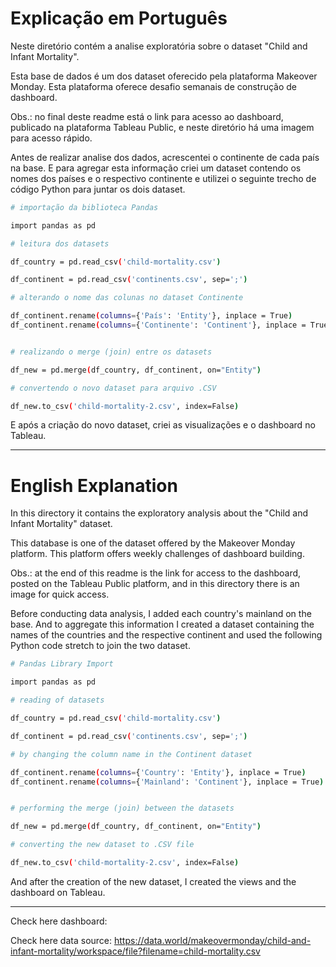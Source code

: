 # Explicação em Português

Neste diretório contém a analise exploratória sobre o dataset "Child and Infant Mortality".

Esta base de dados é um dos dataset oferecido pela plataforma Makeover Monday. Esta plataforma oferece desafio semanais de construção de dashboard.

Obs.: no final deste readme está o link para acesso ao dashboard, publicado na plataforma Tableau Public, e neste diretório há uma imagem para acesso rápido.

Antes de realizar analise dos dados, acrescentei o continente de cada país na base. E para agregar esta informação criei um dataset contendo os nomes dos países e o respectivo continente e utilizei o seguinte trecho de código Python para juntar os dois dataset.

```bash
# importação da biblioteca Pandas

import pandas as pd

# leitura dos datasets

df_country = pd.read_csv('child-mortality.csv')

df_continent = pd.read_csv('continents.csv', sep=';')

# alterando o nome das colunas no dataset Continente

df_continent.rename(columns={'País': 'Entity'}, inplace = True)
df_continent.rename(columns={'Continente': 'Continent'}, inplace = True)


# realizando o merge (join) entre os datasets

df_new = pd.merge(df_country, df_continent, on="Entity")

# convertendo o novo dataset para arquivo .CSV

df_new.to_csv('child-mortality-2.csv', index=False)

```

E após a criação do novo dataset, criei as visualizações e o dashboard no Tableau.

---

# English Explanation

In this directory it contains the exploratory analysis about the "Child and Infant Mortality" dataset.

This database is one of the dataset offered by the Makeover Monday platform. This platform offers weekly challenges of dashboard building.

Obs.: at the end of this readme is the link for access to the dashboard, posted on the Tableau Public platform, and in this directory there is an image for quick access.

Before conducting data analysis, I added each country's mainland on the base. And to aggregate this information I created a dataset containing the names of the countries and the respective continent and used the following Python code stretch to join the two dataset.

```bash
# Pandas Library Import

import pandas as pd

# reading of datasets

df_country = pd.read_csv('child-mortality.csv')

df_continent = pd.read_csv('continents.csv', sep=';')

# by changing the column name in the Continent dataset

df_continent.rename(columns={'Country': 'Entity'}, inplace = True)
df_continent.rename(columns={'Mainland': 'Continent'}, inplace = True)


# performing the merge (join) between the datasets

df_new = pd.merge(df_country, df_continent, on="Entity")

# converting the new dataset to .CSV file

df_new.to_csv('child-mortality-2.csv', index=False)

```

And after the creation of the new dataset, I created the views and the dashboard on Tableau.


---

Check here dashboard: 

Check here data source: https://data.world/makeovermonday/child-and-infant-mortality/workspace/file?filename=child-mortality.csv
